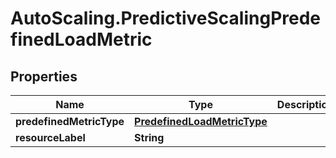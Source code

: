 # AutoScaling.PredictiveScalingPredefinedLoadMetric

## Properties

Name | Type | Description | Notes
------------ | ------------- | ------------- | -------------
**predefinedMetricType** | [**PredefinedLoadMetricType**](PredefinedLoadMetricType.md) |  | 
**resourceLabel** | **String** |  | [optional] 


